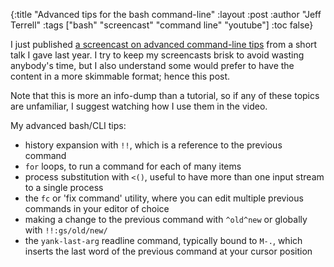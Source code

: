 {:title "Advanced tips for the bash command-line"
 :layout :post
 :author "Jeff Terrell"
 :tags ["bash" "screencast" "command line" "youtube"]
 :toc false}

I just published [a screencast on advanced command-line tips](https://youtu.be/gU5nFonVEh0) from a short talk I gave last year. I try to keep my screencasts brisk to avoid wasting anybody's time, but I also understand some would prefer to have the content in a more skimmable format; hence this post.

<!--more-->

Note that this is more an info-dump than a tutorial, so if any of these topics are unfamiliar, I suggest watching how I use them in the video.

My advanced bash/CLI tips:

- history expansion with `!!`, which is a reference to the previous command
- `for` loops, to run a command for each of many items
- process substitution with `<()`, useful to have more than one input stream to a single process
- the `fc` or 'fix command' utility, where you can edit multiple previous commands in your editor of choice
- making a change to the previous command with `^old^new` or globally with `!!:gs/old/new/`
- the `yank-last-arg` readline command, typically bound to `M-.`, which inserts the last word of the previous command at your cursor position

